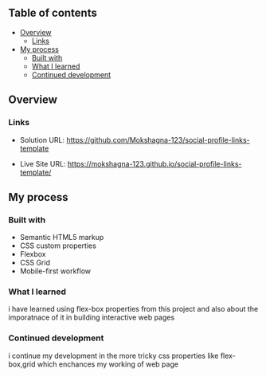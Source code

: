 ## Table of contents

- [Overview](#overview)
  - [Links](#links)
- [My process](#my-process)
  - [Built with](#built-with)
  - [What I learned](#what-i-learned)
  - [Continued development](#continued-development)
  

## Overview
### Links

- Solution URL: https://github.com/Mokshagna-123/social-profile-links-template

- Live Site URL: https://mokshagna-123.github.io/social-profile-links-template/

## My process

### Built with

- Semantic HTML5 markup
- CSS custom properties
- Flexbox
- CSS Grid
- Mobile-first workflow
### What I learned

i have learned using flex-box properties from this project and also about the imporatnace of it in building interactive web pages
### Continued development

i continue my development in the more tricky css properties like flex-box,grid which enchances my working of web page
